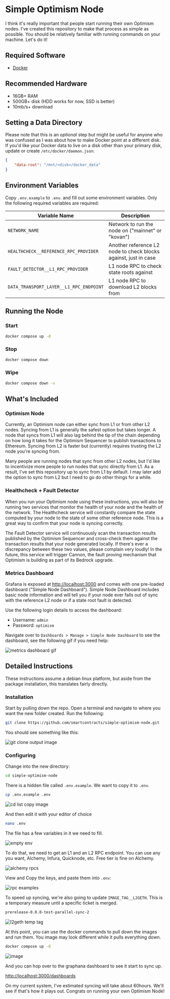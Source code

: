 # Simple Optimism Node

I think it's really important that people start running their own Optimism nodes.
I've created this repository to make that process as simple as possible.
You should be relatively familiar with running commands on your machine.
Let's do it!

## Required Software

- [Docker](https://docs.docker.com/get-docker/)

## Recommended Hardware

- 16GB+ RAM
- 500GB+ disk (HDD works for now, SSD is better)
- 10mb/s+ download

## Setting a Data Directory

Please note that this is an *optional* step but might be useful for anyone who was confused as I was about how to make Docker point at a different disk.
If you'd like your Docker data to live on a disk other than your primary disk, update or create `/etc/docker/daemon.json`:

```json
{
    "data-root": "/mnt/<disk>/docker_data"
}
```

## Environment Variables

Copy `.env.example` to `.env`. and fill out some environment variables.
Only the following required variables are required:

| Variable Name                           | Description                                                     |
|-----------------------------------------|-----------------------------------------------------------------|
| `NETWORK_NAME`                          | Network to run the node on ("mainnet" or "kovan")               |
| `HEALTHCHECK__REFERENCE_RPC_PROVIDER`   | Another reference L2 node to check blocks against, just in case |
| `FAULT_DETECTOR__L1_RPC_PROVIDER`       | L1 node RPC to check state roots against                        |
| `DATA_TRANSPORT_LAYER__L1_RPC_ENDPOINT` | L1 node RPC to download L2 blocks from                          |

## Running the Node

### Start

```sh
docker compose up -d
```

### Stop

```sh
docker compose down
```

### Wipe

```sh
docker compose down -v
```

## What's Included

### Optimism Node

Currently, an Optimism node can either sync from L1 or from other L2 nodes.
Syncing from L1 is generally the safest option but takes longer.
A node that syncs from L1 will also lag behind the tip of the chain depending on how long it takes for the Optimism Sequencer to publish transactions to Ethereum.
Syncing from L2 is faster but (currently) requires trusting the L2 node you're syncing from.

Many people are running nodes that sync from other L2 nodes, but I'd like to incentivize more people to run nodes that sync directly from L1.
As a result, I've set this repository up to sync from L1 by default.
I may later add the option to sync from L2 but I need to go do other things for a while.

### Healthcheck + Fault Detector

When you run your Optimism node using these instructions, you will also be running two services that monitor the health of your node and the health of the network.
The Healthcheck service will constantly compare the state computed by your node to the state of some other reference node.
This is a great way to confirm that your node is syncing correctly.

The Fault Detector service will continuously scan the transaction results published by the Optimism Sequencer and cross-check them against the transaction results that your node generated locally.
If there's ever a discrepancy between these two values, please complain very loudly!
In the future, this service will trigger Cannon, the fault proving mechanism that Optimism is building as part of its Bedrock upgrade.

### Metrics Dashboard

Grafana is exposed at [http://localhost:3000](http://localhost:3000) and comes with one pre-loaded dashboard ("Simple Node Dashboard").
Simple Node Dashboard includes basic node information and will tell you if your node ever falls out of sync with the reference L2 node or if a state root fault is detected.

Use the following login details to access the dashboard:

* Username: `admin`
* Password: `optimism`

Navigate over to `Dashboards > Manage > Simple Node Dashboard` to see the dashboard, see the following gif if you need help:

![metrics dashboard gif](https://user-images.githubusercontent.com/14298799/171476634-0cb84efd-adbf-4732-9c1d-d737915e1fa7.gif)

## Detailed Instructions


These instructions assume a debian linux platform, but aside from the package installation, this translates fairly directly.

### Installation

Start by pulling down the repo.  Open a terminal and navigate to where you want the new folder created.  Run the following:

```sh
git clone https://github.com/smartcontracts/simple-optimism-node.git
```

You should see something like this:

![git clone output image](https://user-images.githubusercontent.com/94415863/171551614-4c1b61e7-40f6-4649-a163-b2ffb24fa632.png)

### Configuring

Change into the new directory:

```sh
cd simple-optimism-node
```

There is a hidden file called `.env.example`. We want to copy it to `.env`.

 ```sh
cp .env.example .env
```
![cd list copy image](https://user-images.githubusercontent.com/94415863/171552299-ecacfeca-0fd1-40a4-8fc0-68e419a9c577.png)


And then edit it with your editor of choice

```sh
nano .env
```
The file has a few variables in it we need to fill.

![empty env](https://user-images.githubusercontent.com/94415863/171552497-9727dc0d-1376-4319-8b75-5a687f4adf12.png)


To do that, we need to get an L1 and an L2 RPC endpoint. You can use any you want, Alchemy, Infura, Quicknode, etc.  Free tier is fine on Alchemy.

![alchemy rpcs](https://user-images.githubusercontent.com/94415863/171552658-e461eb8f-2ac3-4b24-a61f-0c464f9c4a93.png)

View and Copy the keys, and paste them into `.env`:

![rpc examples](https://user-images.githubusercontent.com/94415863/171552935-66944e35-e72c-449a-b162-dd78221fddb9.png)

To speed up syncing, we're also going to update `IMAGE_TAG__L2GETH`.  This is a temporary measure until a specific ticket is merged.

```sh
prerelease-0.0.0-test-parallel-sync-2
```
![l2geth temp tag](https://user-images.githubusercontent.com/94415863/171553128-dcf1821f-1a10-4249-a099-0873f61f7e02.png)

At this point, you can use the docker commands to pull down the images and run them.  You image may look different while it pulls everything down.

```sh
docker compose up -d
```

![image](https://user-images.githubusercontent.com/94415863/171553460-837c3763-24e5-4025-a1af-d06415771beb.png)

And you can hop over to the graphana dashboard to see it start to sync up.

[http://localhost:3000/dashboards](http://localhost:3000/dashboards)

On my current system, I've estimated syncing will take about 60hours.  We'll see if that's how it plays out.  Congrats on running your own Optimism Node!

